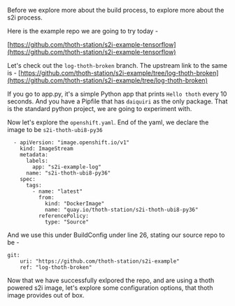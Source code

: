 Before we explore more about the build process, to explore more about the s2i process. 

Here is the example repo we are going to try today - 

[https://github.com/thoth-station/s2i-example-tensorflow](https://github.com/thoth-station/s2i-example-tensorflow)

Let's check out the `log-thoth-broken` branch.
The upstream link to the same is - [https://github.com/thoth-station/s2i-example/tree/log-thoth-broken](https://github.com/thoth-station/s2i-example/tree/log-thoth-broken)

If you go to app.py, it's a simple Python app that prints `Hello thoth` every 10 seconds. 
And you have a Pipfile that has `daiquiri` as the only package. That is the standard python project, we are going to experiment with. 

Now let's explore the `openshift.yaml`. 
End of the yaml, we declare the image to be `s2i-thoth-ubi8-py36`
```
  - apiVersion: "image.openshift.io/v1"
    kind: ImageStream
    metadata:
      labels:
        app: "s2i-example-log"
      name: "s2i-thoth-ubi8-py36"
    spec:
      tags:
        - name: "latest"
          from:
            kind: "DockerImage"
            name: "quay.io/thoth-station/s2i-thoth-ubi8-py36"
          referencePolicy:
            type: "Source"
```
And we use this under BuildConfig under line 26, stating our source repo to be - 
```
git:
    uri: "https://github.com/thoth-station/s2i-example"
    ref: "log-thoth-broken"
```
Now that we have successfully exlpored the repo, and are using a thoth powered s2i image, let's explore some configuration options, that 
thoth image provides out of box. 